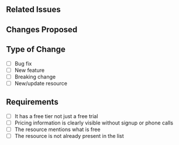  <!-- Thank you for contributing to this list.  -->

## Related Issues

<!-- If your PR fixes an open issue, use `Closes #123` to link your PR with the issue. #123 stands for the issue number you are fixing -->

<!-- Example: Closes #15 -->

## Changes Proposed

<!-- Please provide a brief description of the changes you are proposing -->

## Type of Change

- [ ] Bug fix
- [ ] New feature
- [ ] Breaking change
- [ ] New/update resource

## Requirements

<!-- This is only for new resources -->

- [ ] It has a free tier not just a free trial
- [ ] Pricing information is clearly visible without signup or phone calls
- [ ] The resource mentions what is free
- [ ] The resource is not already present in the list

